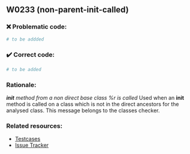## W0233 (non-parent-init-called)

### :x: Problematic code:

```python
# to be addded
```

### :heavy_check_mark: Correct code:

```python
# to be added
```

### Rationale:

 *__init__ method from a non direct base class %r is called*
  Used when an __init__ method is called on a class which is not in the direct
  ancestors for the analysed class. This message belongs to the classes
  checker.



### Related resources:

- [Testcases](#)
- [Issue Tracker](https://github.com/PyCQA/pylint/issues?q=is%3Aissue+%22non-parent-init-called%22+OR+%22W0233%22)
